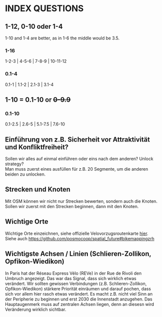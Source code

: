 # INDEX QUESTIONS

## 1-12, 0-10 oder 1-4
1-10 and 1-4 are better, as in 1-6 the middle would be 3.5.

### 1-16
1-2-3 | 4-5-6 | 7-8-9 | 10-11-12

### 0.1-4
0.1-1 | 1.1-2 | 2.1-3 | 3.1-4 

## 1-10 = 0.1-10 or <strike>0-9.9</strike>

### 0.1-10
0.1-2.5 | 2.6-5 | 5.1-7.5 | 7.6-10




## Einführung von z.B. Sicherheit vor Attraktivität und Konfliktfreiheit?
Sollen wir alles auf einmal einführen oder eins nach dem anderen? Unlock strategy?   
Man muss zuerst eines ausfüllen für z.B. 20 Segmente, um die anderen beiden zu unlocken. 

## Strecken und Knoten
Mit OSM können wir nicht nur Strecken bewerten, sondern auch die Knoten. Sollen wir zuerst mit den Strecken beginnen, dann mit den Knoten.

## Wichtige Orte
Wichtige Orte einzeichnen, siehe offizielle Velovorzugsroutenkarte [hier](https://twitter.com/posmo_coop/status/1450060311038418945?s=20).          
Siehe auch https://github.com/posmocoop/spatial_future#bikemappingzrh

## Wichtigste Achsen / Linien (Schlieren-Zollikon, Opfikon-Wiedikon) 
In Paris hat der Réseau Express Vélo (REVe) in der Rue de Rivoli den Umbruch angezeigt. Das war das Signal, dass sich wirklich etwas verändert. Wir sollten gewissen Verbindungen (z.B. Schlieren-Zollikon, Opfikon-Wiedikon) stärkere Priorität einräumen und darauf pochen, dass sich vor allem hier rasch etwas verändert. Es macht z.B. nicht viel Sinn an der Peripherie zu beginnen und erst 2030 die Innenstadt anzugehen. Das Hauptaugenmerk muss auf zentralen Achsen liegen, denn an diesesn wird Veränderung wirklich sichtbar.



